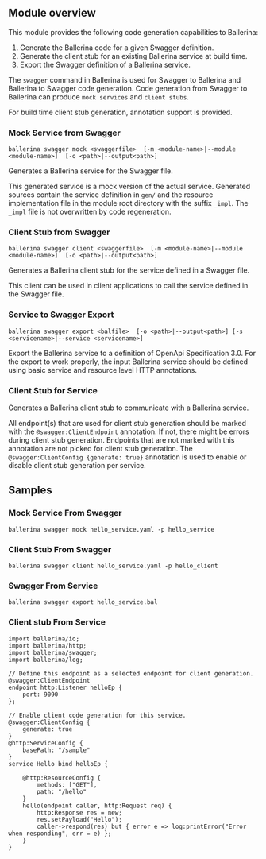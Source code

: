 ## Module overview
This module provides the following code generation capabilities to Ballerina:
1. Generate the Ballerina code for a given Swagger definition.
2. Generate the client stub for an existing Ballerina service at build time.
3. Export the Swagger definition of a Ballerina service.

The `swagger` command in Ballerina is used for Swagger to Ballerina and Ballerina to Swagger code generation.
Code generation from Swagger to Ballerina can produce `mock services` and `client stubs`.

For build time client stub generation, annotation support is provided.

### Mock Service from Swagger
`ballerina swagger mock <swaggerfile> 
    [-m <module-name>|--module <module-name>] 
    [-o <path>|--output<path>]`

Generates a Ballerina service for the Swagger file.

This generated service is a mock version of the actual service. Generated sources contain the service definition in `gen/` and the resource implementation file in the module root directory with the suffix `_impl`. The `_impl` file is not overwritten by code regeneration.

### Client Stub from Swagger
`ballerina swagger client <swaggerfile> 
    [-m <module-name>|--module <module-name>] 
    [-o <path>|--output<path>]`
    
Generates a Ballerina client stub for the service defined in a Swagger file.

This client can be used in client applications to call the service defined in the Swagger file.

### Service to Swagger Export
`ballerina swagger export <balfile> 
    [-o <path>|--output<path>]
    [-s <servicename>|--service <servicename>]`

Export the Ballerina service to a definition of OpenApi Specification 3.0.
For the export to work properly, the input Ballerina service should be defined using basic service and resource level HTTP annotations.

### Client Stub for Service
Generates a Ballerina client stub to communicate with a Ballerina service.

All endpoint(s) that are used for client stub generation should be marked with the `@swagger:ClientEndpoint` annotation. If not, there might be errors during client stub generation. Endpoints that are not marked with this annotation are not picked for client stub generation.
The `@swagger:ClientConfig {generate: true}` annotation is used to enable or disable client stub generation per service.

## Samples
### Mock Service From Swagger
`ballerina swagger mock hello_service.yaml -p hello_service`

### Client Stub From Swagger
`ballerina swagger client hello_service.yaml -p hello_client`

### Swagger From Service
`ballerina swagger export hello_service.bal`

### Client stub From Service
```ballerina
import ballerina/io;
import ballerina/http;
import ballerina/swagger;
import ballerina/log;

// Define this endpoint as a selected endpoint for client generation.
@swagger:ClientEndpoint
endpoint http:Listener helloEp {
    port: 9090
};

// Enable client code generation for this service.
@swagger:ClientConfig {
    generate: true
}
@http:ServiceConfig {
    basePath: "/sample"
}
service Hello bind helloEp {

    @http:ResourceConfig {
        methods: ["GET"],
        path: "/hello"
    }
    hello(endpoint caller, http:Request req) {
        http:Response res = new;
        res.setPayload("Hello");
        caller->respond(res) but { error e => log:printError("Error when responding", err = e) };
    }
}
```
